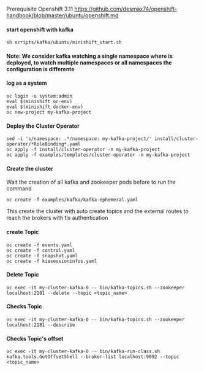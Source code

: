 Prerequisite Openshift 3.11
https://github.com/desmax74/openshift-handbook/blob/master/ubuntu/openshift.md

#### start openshift with kafka 
```console
sh scripts/kafka/ubuntu/minishift_start.sh 
```

#### Note:  We consider kafka watching a single namespace where is deployed, to watch multiple namespaces or all namespaces the configuration is differente
#### log as a system
```console 
oc login -u system:admin
eval $(minishift oc-env) 
eval $(minishift docker-env)
oc new-project my-kafka-project
```

#### Deploy the Cluster Operator
```console 
sed -i 's/namespace: .*/namespace: my-kafka-project/' install/cluster-operator/*RoleBinding*.yaml
oc apply -f install/cluster-operator -n my-kafka-project
oc apply -f examples/templates/cluster-operator -n my-kafka-project
```
#### Create the cluster
Wait the creation of all kafka and zookeeper pods before to run the command
```console 
oc create -f examples/kafka/kafka-ephemeral.yaml
```
This create the cluster with auto create topics and the external routes to reach the brokers with tls authentication
#### create Topic
```console 
oc create -f events.yaml
oc create -f control.yaml
oc create -f snapshot.yaml
oc create -f kiesessioninfos.yaml
```

#### Delete Topic
```console 
oc exec -it my-cluster-kafka-0 -- bin/kafka-topics.sh --zookeeper localhost:2181 --delete --topic <topic_name>
```

#### Checks Topic
```console 
oc exec -it my-cluster-kafka-0 -- bin/kafka-topics.sh --zookeeper localhost:2181 --describe
```

#### Checks Topic's offset
```console 
oc exec -it my-cluster-kafka-0 -- bin/kafka-run-class.sh kafka.tools.GetOffsetShell --broker-list localhost:9092 --topic <topic_name>
```

